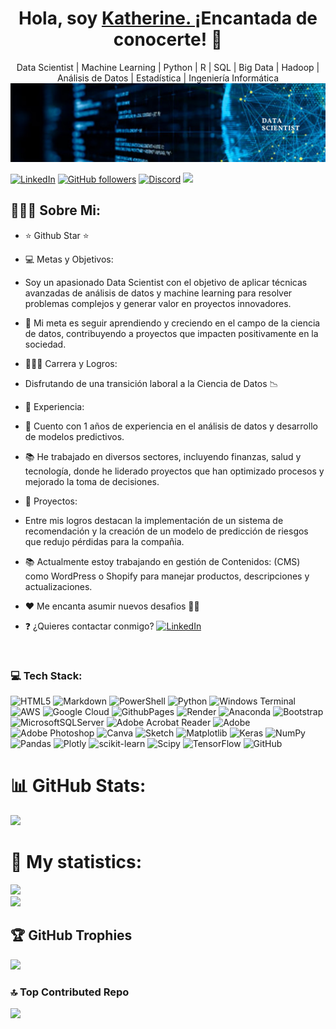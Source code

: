 <div align="center">
<h1 align="center">Hola, soy <a href="https://KatherineZúñiga">Katherine. </a> ¡Encantada de conocerte!</a> 👋</h1>
  Data Scientist | Machine Learning | Python | R | SQL | Big Data | Hadoop | Análisis de Datos | Estadística | Ingeniería Informática
</div>
<img src="Banner Data Scientist_02.jpg" width="1584px" height=""396px alt="no hay imagen">

[![LinkedIn](https://img.shields.io/badge/LinkedIn-%230077B5.svg?logo=linkedin&logoColor=white)](https://www.linkedin.com/in/katherinezuniga-datascientist/) 
[![GitHub followers](https://img.shields.io/github/followers/KazuAviles?style=social)](https://github.com/KazuAviles)
[![Discord](https://img.shields.io/badge/Discord-%237289DA.svg?logo=discord&logoColor=white)](https://discord.gg/1421k4zu_)
[![](https://visitcount.itsvg.in/api?id=142178KZ&icon=0&color=0)](https://visitcount.itsvg.in)

## 🙋🏻‍♀️ Sobre Mi:

- ⭐ Github Star ⭐
- 💻 Metas y Objetivos:
- Soy un apasionado Data Scientist con el objetivo de aplicar técnicas avanzadas de análisis de datos y machine learning para resolver problemas complejos y generar valor en proyectos innovadores.
- 🌱 Mi meta es seguir aprendiendo y creciendo en el campo de la ciencia de datos, contribuyendo a proyectos que impacten positivamente en la sociedad.
- 👩🏻‍🏫 Carrera y Logros:
- Disfrutando de una transición laboral a la Ciencia de Datos 📉
  
- 🥸 Experiencia:
- 🔭 Cuento con 1 años de experiencia en el análisis de datos y desarrollo de modelos predictivos.
- 📚 He trabajado en diversos sectores, incluyendo finanzas, salud y tecnología, donde he liderado proyectos que han optimizado procesos y mejorado la toma de decisiones.
  
- 🌱 Proyectos:
- Entre mis logros destacan la implementación de un sistema de recomendación y la creación de un modelo de predicción de riesgos que redujo pérdidas para la compañia.
- 📚 Actualmente estoy trabajando en gestión de Contenidos: (CMS) como WordPress o Shopify para manejar productos, descripciones y actualizaciones.
- ❤ Me encanta asumir nuevos desafios 💪🏻
- ❓ ¿Quieres contactar conmigo? [![LinkedIn](https://img.shields.io/badge/LinkedIn-%230077B5.svg?logo=linkedin&logoColor=white)](https://www.linkedin.com/in/katherinezuniga-datascientist/) 
<br>

### 💻 Tech Stack:
![HTML5](https://img.shields.io/badge/html5-%23E34F26.svg?style=for-the-badge&logo=html5&logoColor=white) ![Markdown](https://img.shields.io/badge/markdown-%23000000.svg?style=for-the-badge&logo=markdown&logoColor=white) ![PowerShell](https://img.shields.io/badge/PowerShell-%235391FE.svg?style=for-the-badge&logo=powershell&logoColor=white) ![Python](https://img.shields.io/badge/python-3670A0?style=for-the-badge&logo=python&logoColor=ffdd54) ![Windows Terminal](https://img.shields.io/badge/Windows%20Terminal-%234D4D4D.svg?style=for-the-badge&logo=windows-terminal&logoColor=white) ![AWS](https://img.shields.io/badge/AWS-%23FF9900.svg?style=for-the-badge&logo=amazon-aws&logoColor=white) ![Google Cloud](https://img.shields.io/badge/GoogleCloud-%234285F4.svg?style=for-the-badge&logo=google-cloud&logoColor=white) ![GithubPages](https://img.shields.io/badge/github%20pages-121013?style=for-the-badge&logo=github&logoColor=white) ![Render](https://img.shields.io/badge/Render-%46E3B7.svg?style=for-the-badge&logo=render&logoColor=white) ![Anaconda](https://img.shields.io/badge/Anaconda-%2344A833.svg?style=for-the-badge&logo=anaconda&logoColor=white) ![Bootstrap](https://img.shields.io/badge/bootstrap-%238511FA.svg?style=for-the-badge&logo=bootstrap&logoColor=white) ![MicrosoftSQLServer](https://img.shields.io/badge/Microsoft%20SQL%20Server-CC2927?style=for-the-badge&logo=microsoft%20sql%20server&logoColor=white) ![Adobe Acrobat Reader](https://img.shields.io/badge/Adobe%20Acrobat%20Reader-EC1C24.svg?style=for-the-badge&logo=Adobe%20Acrobat%20Reader&logoColor=white) ![Adobe](https://img.shields.io/badge/adobe-%23FF0000.svg?style=for-the-badge&logo=adobe&logoColor=white) ![Adobe Photoshop](https://img.shields.io/badge/adobe%20photoshop-%2331A8FF.svg?style=for-the-badge&logo=adobe%20photoshop&logoColor=white) ![Canva](https://img.shields.io/badge/Canva-%2300C4CC.svg?style=for-the-badge&logo=Canva&logoColor=white) ![Sketch](https://img.shields.io/badge/Sketch-FFB387?style=for-the-badge&logo=sketch&logoColor=black) ![Matplotlib](https://img.shields.io/badge/Matplotlib-%23ffffff.svg?style=for-the-badge&logo=Matplotlib&logoColor=black) ![Keras](https://img.shields.io/badge/Keras-%23D00000.svg?style=for-the-badge&logo=Keras&logoColor=white) ![NumPy](https://img.shields.io/badge/numpy-%23013243.svg?style=for-the-badge&logo=numpy&logoColor=white) ![Pandas](https://img.shields.io/badge/pandas-%23150458.svg?style=for-the-badge&logo=pandas&logoColor=white) ![Plotly](https://img.shields.io/badge/Plotly-%233F4F75.svg?style=for-the-badge&logo=plotly&logoColor=white) ![scikit-learn](https://img.shields.io/badge/scikit--learn-%23F7931E.svg?style=for-the-badge&logo=scikit-learn&logoColor=white) ![Scipy](https://img.shields.io/badge/SciPy-%230C55A5.svg?style=for-the-badge&logo=scipy&logoColor=%white) ![TensorFlow](https://img.shields.io/badge/TensorFlow-%23FF6F00.svg?style=for-the-badge&logo=TensorFlow&logoColor=white) ![GitHub](https://img.shields.io/badge/github-%23121011.svg?style=for-the-badge&logo=github&logoColor=white)

# 📊 GitHub Stats:
![](https://github-readme-stats.vercel.app/api?username=142178KZ&theme=dark&hide_border=false&include_all_commits=false&count_private=false)<br/>

# 💼 My statistics:
![](https://github-readme-streak-stats.herokuapp.com/?user=142178KZ&theme=dark&hide_border=false)<br/>
![](https://github-readme-stats.vercel.app/api/top-langs/?username=142178KZ&theme=dark&hide_border=false&include_all_commits=false&count_private=false&layout=compact)

## 🏆 GitHub Trophies
![](https://github-profile-trophy.vercel.app/?username=142178KZ&theme=nord&no-frame=false&no-bg=true&margin-w=4)

### 🔝 Top Contributed Repo
![](https://github-contributor-stats.vercel.app/api?username=142178KZ&limit=5&theme=dark&combine_all_yearly_contributions=true)
